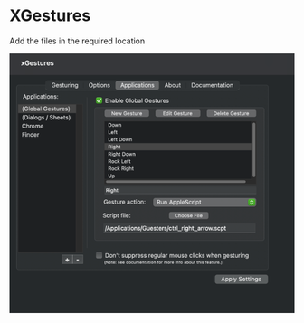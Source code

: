 # XGestures

Add the files in the required location

![xgestures-settings.png](xgestures-settings.png)
